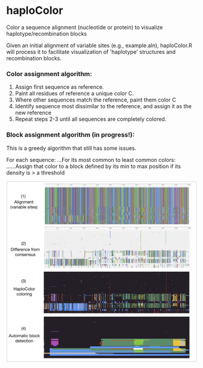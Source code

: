 # haploColor
Color a sequence alignment (nucleotide or protein) to visualize haplotype/recombination blocks

Given an initial alignment of variable sites (e.g., example.aln), haploColor.R will process it to facilitate visualization of 'haplotype' structures and recombination blocks.

### Color assignment algorithm:

1. Assign first sequence as reference.
2. Paint all residues of reference a unique color C.
3. Where other sequences match the reference, paint them color C
4. Identify sequence most dissimilar to the reference, and assign it as the new reference
5. Repeat steps 2-3 until all sequences are completely colored.

### Block assignment algorithm (in progress!):

This is a greedy algorithm that still has some issues.

For each sequence: 
...For its most common to least common colors:
......Assign that color to a block defined by its min to max position if its density is > a threshold
    


![](https://github.com/doxeylab/haploColor/raw/master/haploColor.png "haploColor visualization")



